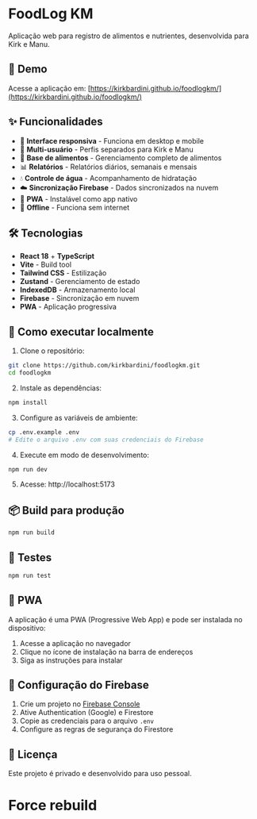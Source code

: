 # FoodLog KM

Aplicação web para registro de alimentos e nutrientes, desenvolvida para Kirk e Manu.

## 🚀 Demo

Acesse a aplicação em: [https://kirkbardini.github.io/foodlogkm/](https://kirkbardini.github.io/foodlogkm/)

## ✨ Funcionalidades

- 📱 **Interface responsiva** - Funciona em desktop e mobile
- 👥 **Multi-usuário** - Perfis separados para Kirk e Manu
- 🍎 **Base de alimentos** - Gerenciamento completo de alimentos
- 📊 **Relatórios** - Relatórios diários, semanais e mensais
- 💧 **Controle de água** - Acompanhamento de hidratação
- ☁️ **Sincronização Firebase** - Dados sincronizados na nuvem
- 📱 **PWA** - Instalável como app nativo
- 🔄 **Offline** - Funciona sem internet

## 🛠️ Tecnologias

- **React 18** + **TypeScript**
- **Vite** - Build tool
- **Tailwind CSS** - Estilização
- **Zustand** - Gerenciamento de estado
- **IndexedDB** - Armazenamento local
- **Firebase** - Sincronização em nuvem
- **PWA** - Aplicação progressiva

## 🚀 Como executar localmente

1. Clone o repositório:
```bash
git clone https://github.com/kirkbardini/foodlogkm.git
cd foodlogkm
```

2. Instale as dependências:
```bash
npm install
```

3. Configure as variáveis de ambiente:
```bash
cp .env.example .env
# Edite o arquivo .env com suas credenciais do Firebase
```

4. Execute em modo de desenvolvimento:
```bash
npm run dev
```

5. Acesse: http://localhost:5173

## 📦 Build para produção

```bash
npm run build
```

## 🧪 Testes

```bash
npm run test
```

## 📱 PWA

A aplicação é uma PWA (Progressive Web App) e pode ser instalada no dispositivo:

1. Acesse a aplicação no navegador
2. Clique no ícone de instalação na barra de endereços
3. Siga as instruções para instalar

## 🔧 Configuração do Firebase

1. Crie um projeto no [Firebase Console](https://console.firebase.google.com/)
2. Ative Authentication (Google) e Firestore
3. Copie as credenciais para o arquivo `.env`
4. Configure as regras de segurança do Firestore

## 📄 Licença

Este projeto é privado e desenvolvido para uso pessoal.
# Force rebuild

